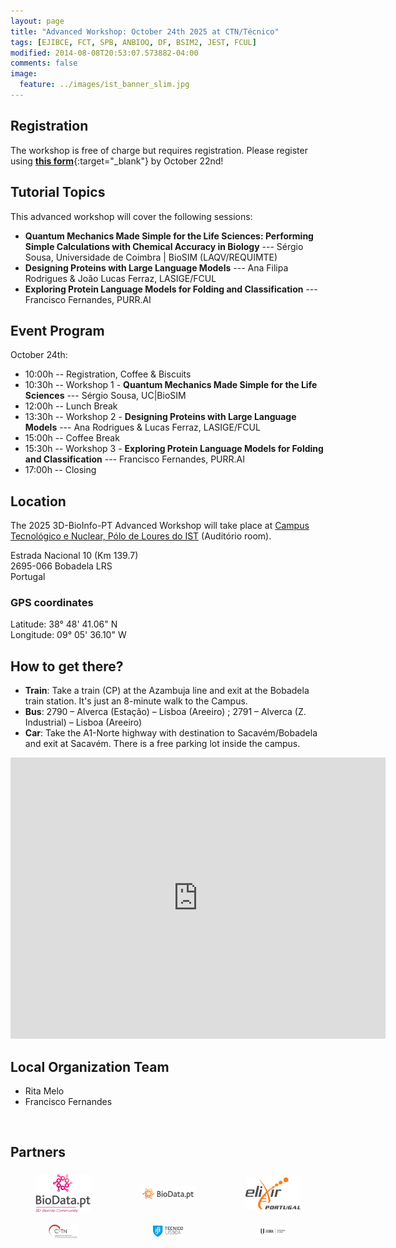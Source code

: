 ```yaml
---
layout: page
title: "Advanced Workshop: October 24th 2025 at CTN/Técnico"
tags: [EJIBCE, FCT, SPB, ANBIOQ, DF, BSIM2, JEST, FCUL]
modified: 2014-08-08T20:53:07.573882-04:00
comments: false
image:
  feature: ../images/ist_banner_slim.jpg
---
```


## Registration

The workshop is free of charge but requires registration. Please register using [**this form**](https://docs.google.com/forms/d/e/1FAIpQLScHGYlrrIL4m3bm1Z1vQdpNF6OZ83izfh0eJY5JA_MTtkao6w/viewform){:target="_blank"} by October 22nd!  

## Tutorial Topics

This advanced workshop will cover the following sessions:
- **Quantum Mechanics Made Simple for the Life Sciences: Performing Simple Calculations with Chemical Accuracy in Biology** --- Sérgio Sousa, Universidade de Coimbra &#124; BioSIM (LAQV/REQUIMTE)
- **Designing Proteins with Large Language Models** --- Ana Filipa Rodrigues & João Lucas Ferraz, LASIGE/FCUL
- **Exploring Protein Language Models for Folding and Classification** --- Francisco Fernandes, PURR.AI

<!--
Please mind that these workshops will take place at the Location specified below. They will **not** be online!
[Access the workshop timetable here!](/){:target="_blank"}
-->

## Event Program

October 24th:
- 10:00h -- Registration, Coffee & Biscuits
- 10:30h -- Workshop 1 - **Quantum Mechanics Made Simple for the Life Sciences** --- Sérgio Sousa, UC&#124;BioSIM
- 12:00h -- Lunch Break <!--(Free of Charge)-->
- 13:30h -- Workshop 2 - **Designing Proteins with Large Language Models** --- Ana Rodrigues & Lucas Ferraz, LASIGE/FCUL
- 15:00h -- Coffee Break
- 15:30h -- Workshop 3 - **Exploring Protein Language Models for Folding and Classification** --- Francisco Fernandes, PURR.AI
- 17:00h -- Closing

<!--
Later after the sessions, there will be a social dinner for the participants that wish to partake in this activity (expenses not covered). We welcome you all to join.
-->

<!--
[whatever]: Photos
[whatever]: See the events' images [here!](https://3d-bioinfo-pt.github.io/edicoes_anteriores/intermediate_workshop_2022.html){:target="_blank"}
-->

## Location

The 2025 3D-BioInfo-PT Advanced Workshop will take place at [Campus Tecnológico e Nuclear, Pólo de Loures do IST](https://c2tn.tecnico.ulisboa.pt/) (Auditório room).

Estrada Nacional 10 (Km 139.7)<br/>
2695-066 Bobadela LRS<br/>
Portugal
### GPS coordinates  
Latitude:  38° 48' 41.06" N<br/>
Longitude: 09° 05' 36.10" W

## How to get there?

- **Train**: Take a train (CP) at the Azambuja line and exit at the Bobadela train station. It's just an 8-minute walk to the Campus.
- **Bus**: 2790 – Alverca (Estação) – Lisboa (Areeiro) ; 2791 – Alverca (Z. Industrial) – Lisboa (Areeiro)
- **Car**: Take the A1-Norte highway with destination to Sacavém/Bobadela and exit at Sacavém. There is a free parking lot inside the campus.

<!--
The access to FCUL is quick and easy, particularly for those who arrive at the Campo Grande metro station. From there, one can walk about 500m to FCUL.
-->
<iframe src="https://www.google.com/maps/embed?pb=!1m18!1m12!1m3!1d2234.4677096928835!2d-9.093964922719012!3d38.811991328847235!2m3!1f0!2f0!3f0!3m2!1i1024!2i768!4f13.1!3m3!1m2!1s0xd192e0f74053b73%3A0x99579b2bd7083f69!2sCampus%20Tecnol%C3%B3gico%20e%20Nuclear%20-%20IST!5e1!3m2!1spt-PT!2spt!4v1759239120185!5m2!1spt-PT!2spt" width="600" height="450" style="border:0;" allowfullscreen="" loading="lazy" referrerpolicy="no-referrer-when-downgrade"></iframe>

<br/>

<!--
## Accommodation

We're pleased to announce a partnership between the 3D-Bioinfo-PT organization and Moov Hotel Lisboa Oriente for our upcoming conference. As a benefit for attendees, a 5% discount on accommodations at Moov Hotel Oriente is available. To redeem this offer, simply send an email to the conference organization.
-->

## Local Organization Team

- Rita Melo
- Francisco Fernandes

<br/>

## Partners

<div style="display:flex;align-items:center;justify-content:center;">
  <div style="padding-left:40px; padding-right:40px; padding-top:5px; padding-bottom:5px">
    <a href="https://biodata.pt/communities/3d-bioinfo" target="_blank"><img src="/images/sponsors/logo_biodata_community.png" alt="BioData.pt" width="200"></a>
  </div>
   <div style="padding-left:40px; padding-right:40px; padding-top:5px; padding-bottom:5px">
    <a href="https://www.biodata.pt/" target="_blank"><img src="/images/sponsors/logo-biodata.png" alt="BioData.pt" width="200"></a>
  </div>
  <div style="padding-left:40px; padding-right:40px; padding-top:5px; padding-bottom:5px">
    <a href="https://elixir-europe.org/about-us/who-we-are/nodes/portugal" target="_blank"><img src="/images/elixir_portugal.png" alt="Elixir Portugal" width="200"></a>
  </div>
</div>

<div style="display:flex;align-items:center;justify-content:center;">
  <div style="padding-left:60px; padding-right:60px; padding-top:10px; padding-bottom:10px">
    <a href="https://ctn.tecnico.ulisboa.pt/" target="_blank"><img src="/images/sponsors/logo_ctn.png" alt="Centro de Ciências e Tecnologias Nucleares" width="200"></a>
  </div>
  <div style="padding-left:60px; padding-right:60px; padding-top:10px; padding-bottom:10px">
    <a href="https://tecnico.ulisboa.pt/" target="_blank"><img src="/images/sponsors/logo_ist.png" alt="Instituto Superior Técnico" width="200"></a>
  </div>
  <div style="padding-left:60px; padding-right:60px; padding-top:10px; padding-bottom:10px">
    <a href="https://www.ulisboa.pt/" target="_blank"><img src="/images/sponsors/logo_ulisboa.png" alt="Universidade de Lisboa" width="200"></a>
  </div>
</div>
  
<!--
  <div style="display:flex;align-items:center;justify-content:center;">
    <div style="padding-left:60px; padding-right:60px; padding-top:10px; padding-bottom:10px">
      <a href="https://ciencias.ulisboa.pt/" target="_blank"><img src="/images/sponsors/logo_FCUL.png" alt="Faculdade de Ciências da Universidade de Lisboa" width="180"></a>
    </div>
    <div style="padding-left:60px; padding-right:60px; padding-top:10px; padding-bottom:10px">
      <a href="https://bioisi.pt/" target="_blank"><img src="/images/sponsors/logo_bioisi.png" alt="BioISI" width="160"></a>
    </div>
    <div style="padding-left:60px; padding-right:60px; padding-top:10px; padding-bottom:10px">
      <a href="https://twin2pipsa.campus.ciencias.ulisboa.pt/" target="_blank"><img src="/images/sponsors/logo_twin2pipsa.png" alt="twin2pipsa" width="220"></a>
    </div>
    <div style="padding-left:60px; padding-right:60px; padding-top:10px; padding-bottom:10px">
      <a href="https://pasteisdebelem.pt/" target="_blank"><img src="/images/sponsors/logo_PasteisBelem.png" alt="Pasteis Belem" width="130"></a>
    </div>
    <div style="padding-left:60px; padding-right:60px; padding-top:10px; padding-bottom:10px">
      <a href="https://superbockgroup.com/" target="_blank"><img src="/images/sponsors/logo_super-bock-group.png" alt="Super Bock Group" width="200"></a>
    </div>
    <div style="padding-left:60px; padding-right:60px; padding-top:10px; padding-bottom:10px">
      <a href="https://accelbio.pt/" target="_blank"><img src="/images/sponsors/logo_accelbio.svg" alt="AccelBio" width="200"></a>
    </div>
    <div style="padding-left:60px; padding-right:60px; padding-top:10px; padding-bottom:10px">
      <a href="https://nicola.pt/" target="_blank"><img src="/images/sponsors/logo_nicola.jpg" alt="Nicola" width="130"></a>
    </div>
  </div>
-->
